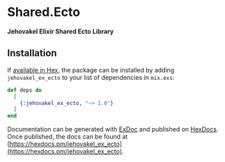 # Shared.Ecto

**Jehovakel Elixir Shared Ecto Library**

## Installation

If [available in Hex](https://hex.pm/docs/publish), the package can be installed
by adding `jehovakel_ex_ecto` to your list of dependencies in `mix.exs`:

```elixir
def deps do
  [
    {:jehovakel_ex_ecto, "~> 1.0"}
  ]
end
```

Documentation can be generated with [ExDoc](https://github.com/elixir-lang/ex_doc)
and published on [HexDocs](https://hexdocs.pm). Once published, the docs can
be found at [https://hexdocs.pm/jehovakel_ex_ecto](https://hexdocs.pm/jehovakel_ex_ecto).

